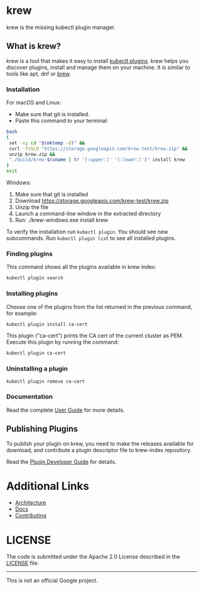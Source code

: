 # krew

krew is the missing kubectl plugin manager.

## What is krew?

krew is a tool that makes it easy to install
[kubectl plugins](https://kubernetes.io/docs/tasks/extend-kubectl/kubectl-plugins/). 
krew helps you discover plugins, install and manage them on your machine. It is
similar to tools like apt, dnf or [brew](http://brew.sh).

### Installation

For macOS and Linux:

- Make sure that git is installed.
- Paste this command to your terminal:

```bash
bash
(
 set -x; cd "$(mktemp -d)" &&
 curl -fsSLO "https://storage.googleapis.com/krew-test/krew.zip" &&
 unzip krew.zip &&
 "./build/krew-$(uname | tr '[:upper:]' '[:lower:]')" install krew
)
exit
```

Windows:

1. Make sure that git is installed
2. Download https://storage.googleapis.com/krew-test/krew.zip
3. Unzip the file
4. Launch a command-line window in the extracted directory
5. Run: ./krew-windows.exe install krew

To verify the installation run `kubectl plugin`.
You should see new subcommands.
Run `kubectl plugin list` to see all installed plugins.

### Finding plugins

This command shows all the plugins available in krew index:

```bash
kubectl plugin search
```

### Installing plugins

Choose one of the plugins from the list returned in the previous command,
for example:

```bash
kubectl plugin install ca-cert
```

This plugin ("ca-cert") prints the CA cert of the current cluster as PEM.
Execute this plugin by running the command:

```bash
kubectl plugin ca-cert
```

### Uninstalling a plugin

```bash
kubectl plugin remove ca-cert
```

### Documentation

Read the complete [User Guide](./docs/USER_GUIDE.md) for more details.

## Publishing Plugins

To publish your plugin on krew, you need to make the releases available for
download, and contribute a plugin descriptor file to krew-index repository.

Read the [Plugin Developer Guide](./docs/DEVELOPER_GUIDE.md) for details.

# Additional Links

- [Architecture](./docs/KREW_ARCHITECTURE.md)
- [Docs](./docs/)
- [Contributing](./CONTRIBUTING.md)  

# LICENSE

The code is submitted under the Apache 2.0 License described in the
[LICENSE](./LICENSE) file.

----

This is not an official Google project.
